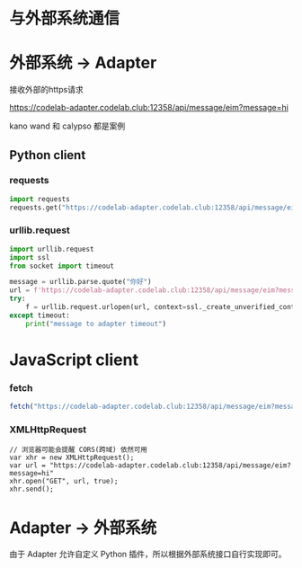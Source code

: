 # 与外部系统通信

# 外部系统 -> Adapter
接收外部的https请求

https://codelab-adapter.codelab.club:12358/api/message/eim?message=hi

kano wand 和 calypso 都是案例

## Python client

### requests
```python
import requests
requests.get("https://codelab-adapter.codelab.club:12358/api/message/eim?message=你好")
```

### urllib.request
```python
import urllib.request
import ssl
from socket import timeout

message = urllib.parse.quote("你好")
url = f'https://codelab-adapter.codelab.club:12358/api/message/eim?message={message}'
try:
    f = urllib.request.urlopen(url, context=ssl._create_unverified_context(), timeout=1) # time out
except timeout:
    print("message to adapter timeout")
```

# JavaScript client

### fetch
```js
fetch("https://codelab-adapter.codelab.club:12358/api/message/eim?message=hi")
```

### XMLHttpRequest
```XMLHttpRequest
// 浏览器可能会提醒 CORS(跨域) 依然可用
var xhr = new XMLHttpRequest();
var url = "https://codelab-adapter.codelab.club:12358/api/message/eim?message=hi"
xhr.open("GET", url, true);
xhr.send();
```

# Adapter -> 外部系统 
由于 Adapter 允许自定义 Python 插件，所以根据外部系统接口自行实现即可。
